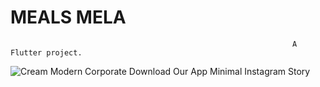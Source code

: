 # MEALS MELA

                                                                   A Flutter project.

![Cream Modern Corporate Download Our App Minimal Instagram Story](https://user-images.githubusercontent.com/76724198/179338769-2514560a-6d22-4f19-b8bc-eaeed9e381f6.jpg)


